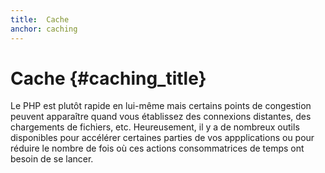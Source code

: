 ```yaml
---
title:  Cache
anchor: caching
---
```


# Cache {#caching_title}

Le PHP est plutôt rapide en lui-même mais certains points de congestion peuvent apparaître quand vous établissez des
connexions distantes, des chargements de fichiers, etc. Heureusement, il y a de nombreux outils disponibles pour
accélérer certaines parties de vos appplications ou pour réduire le nombre de fois où ces actions consommatrices de temps
ont besoin de se lancer.
